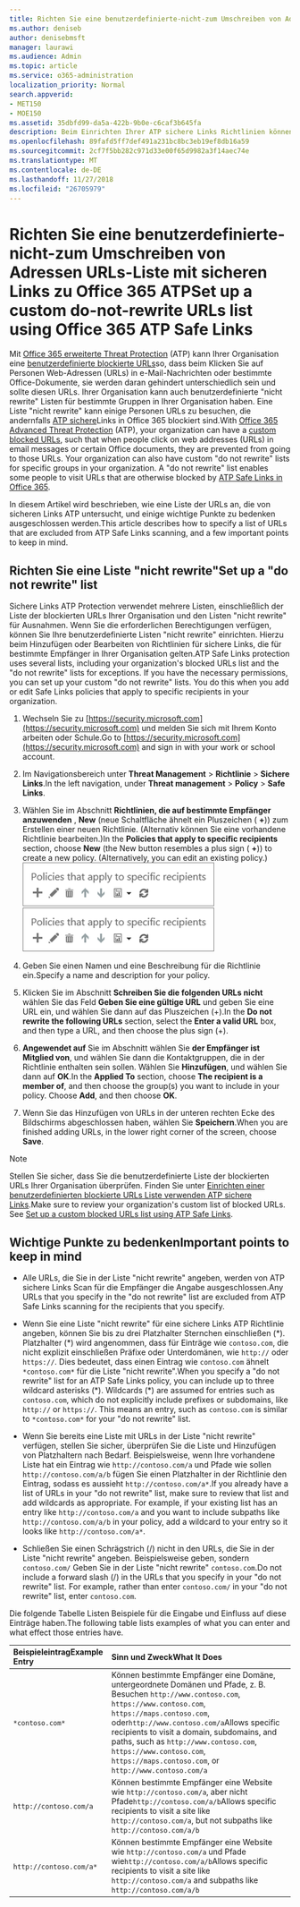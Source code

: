 ```yaml
---
title: Richten Sie eine benutzerdefinierte-nicht-zum Umschreiben von Adressen URLs-Liste mit sicheren Links zu Office 365 ATP
ms.author: deniseb
author: denisebmsft
manager: laurawi
ms.audience: Admin
ms.topic: article
ms.service: o365-administration
localization_priority: Normal
search.appverid:
- MET150
- MOE150
ms.assetid: 35dbfd99-da5a-422b-9b0e-c6caf3b645fa
description: Beim Einrichten Ihrer ATP sichere Links Richtlinien können Sie eine Not Rewrite einschließen ' Liste der URLs zum Aktivieren von einigen Personen in Ihrer Organisation Websites besuchen, die Sie in der Liste enthalten.
ms.openlocfilehash: 89fafd5ff7def491a231bc8bc3eb19ef8db16a59
ms.sourcegitcommit: 2cf7f5bb282c971d33e00f65d9982a3f14aec74e
ms.translationtype: MT
ms.contentlocale: de-DE
ms.lasthandoff: 11/27/2018
ms.locfileid: "26705979"
---
```

# <a name="set-up-a-custom-do-not-rewrite-urls-list-using-office-365-atp-safe-links"></a><span data-ttu-id="8cb0f-103">Richten Sie eine benutzerdefinierte-nicht-zum Umschreiben von Adressen URLs-Liste mit sicheren Links zu Office 365 ATP</span><span class="sxs-lookup"><span data-stu-id="8cb0f-103">Set up a custom do-not-rewrite URLs list using Office 365 ATP Safe Links</span></span>

<span data-ttu-id="8cb0f-p101">Mit [Office 365 erweiterte Threat Protection](office-365-atp.md) (ATP) kann Ihrer Organisation eine [benutzerdefinierte blockierte URLs](set-up-a-custom-blocked-urls-list-wtih-atp.md)so, dass beim Klicken Sie auf Personen Web-Adressen (URLs) in e-Mail-Nachrichten oder bestimmte Office-Dokumente, sie werden daran gehindert unterschiedlich sein und sollte diesen URLs. Ihrer Organisation kann auch benutzerdefinierte "nicht rewrite" Listen für bestimmte Gruppen in Ihrer Organisation haben. Eine Liste "nicht rewrite" kann einige Personen URLs zu besuchen, die andernfalls [ATP sichere](atp-safe-links.md)Links in Office 365 blockiert sind.</span><span class="sxs-lookup"><span data-stu-id="8cb0f-p101">With [Office 365 Advanced Threat Protection](office-365-atp.md) (ATP), your organization can have a [custom blocked URLs](set-up-a-custom-blocked-urls-list-wtih-atp.md), such that when people click on web addresses (URLs) in email messages or certain Office documents, they are prevented from going to those URLs. Your organization can also have custom "do not rewrite" lists for specific groups in your organization. A "do not rewrite" list enables some people to visit URLs that are otherwise blocked by [ATP Safe Links in Office 365](atp-safe-links.md).</span></span> 
  
<span data-ttu-id="8cb0f-107">In diesem Artikel wird beschrieben, wie eine Liste der URLs an, die von sicheren Links ATP untersucht, und einige wichtige Punkte zu bedenken ausgeschlossen werden.</span><span class="sxs-lookup"><span data-stu-id="8cb0f-107">This article describes how to specify a list of URLs that are excluded from ATP Safe Links scanning, and a few important points to keep in mind.</span></span>

## <a name="set-up-a-do-not-rewrite-list"></a><span data-ttu-id="8cb0f-108">Richten Sie eine Liste "nicht rewrite"</span><span class="sxs-lookup"><span data-stu-id="8cb0f-108">Set up a "do not rewrite" list</span></span>

<span data-ttu-id="8cb0f-p102">Sichere Links ATP Protection verwendet mehrere Listen, einschließlich der Liste der blockierten URLs Ihrer Organisation und den Listen "nicht rewrite" für Ausnahmen. Wenn Sie die erforderlichen Berechtigungen verfügen, können Sie Ihre benutzerdefinierte Listen "nicht rewrite" einrichten. Hierzu beim Hinzufügen oder Bearbeiten von Richtlinien für sichere Links, die für bestimmte Empfänger in Ihrer Organisation gelten.</span><span class="sxs-lookup"><span data-stu-id="8cb0f-p102">ATP Safe Links protection uses several lists, including your organization's blocked URLs list and the "do not rewrite" lists for exceptions. If you have the necessary permissions, you can set up your custom "do not rewrite" lists. You do this when you add or edit Safe Links policies that apply to specific recipients in your organization.</span></span> 
  
1. <span data-ttu-id="8cb0f-112">Wechseln Sie zu [https://security.microsoft.com](https://security.microsoft.com) und melden Sie sich mit Ihrem Konto arbeiten oder Schule.</span><span class="sxs-lookup"><span data-stu-id="8cb0f-112">Go to [https://security.microsoft.com](https://security.microsoft.com) and sign in with your work or school account.</span></span> 
    
2. <span data-ttu-id="8cb0f-113">Im Navigationsbereich unter **Threat Management** \> **Richtlinie** \> **Sichere Links**.</span><span class="sxs-lookup"><span data-stu-id="8cb0f-113">In the left navigation, under **Threat management** \> **Policy** \> **Safe Links**.</span></span>
    
3. <span data-ttu-id="8cb0f-p103">Wählen Sie im Abschnitt **Richtlinien, die auf bestimmte Empfänger anzuwenden** , **New** (neue Schaltfläche ähnelt ein Pluszeichen ( **+**)) zum Erstellen einer neuen Richtlinie. (Alternativ können Sie eine vorhandene Richtlinie bearbeiten.)</span><span class="sxs-lookup"><span data-stu-id="8cb0f-p103">In the **Policies that apply to specific recipients** section, choose **New** (the New button resembles a plus sign ( **+**)) to create a new policy. (Alternatively, you can edit an existing policy.)</span></span><br/><span data-ttu-id="8cb0f-116">![Wählen Sie neu aus, um eine sichere Links Richtlinie für bestimmte e-Mail-Empfänger hinzufügen](media/01073f42-3cec-4ddb-8c10-4d33ec434676.png)</span><span class="sxs-lookup"><span data-stu-id="8cb0f-116">![Choose New to add a Safe Links policy for specific email recipients](media/01073f42-3cec-4ddb-8c10-4d33ec434676.png)</span></span>
  
4. <span data-ttu-id="8cb0f-117">Geben Sie einen Namen und eine Beschreibung für die Richtlinie ein.</span><span class="sxs-lookup"><span data-stu-id="8cb0f-117">Specify a name and description for your policy.</span></span>
    
5. <span data-ttu-id="8cb0f-118">Klicken Sie im Abschnitt **Schreiben Sie die folgenden URLs nicht** wählen Sie das Feld **Geben Sie eine gültige URL** und geben Sie eine URL ein, und wählen Sie dann auf das Pluszeichen (+).</span><span class="sxs-lookup"><span data-stu-id="8cb0f-118">In the **Do not rewrite the following URLs** section, select the **Enter a valid URL** box, and then type a URL, and then choose the plus sign (+).</span></span> 
    
6. <span data-ttu-id="8cb0f-p104">**Angewendet auf** Sie im Abschnitt wählen Sie **der Empfänger ist Mitglied von**, und wählen Sie dann die Kontaktgruppen, die in der Richtlinie enthalten sein sollen. Wählen Sie **Hinzufügen**, und wählen Sie dann auf **OK**.</span><span class="sxs-lookup"><span data-stu-id="8cb0f-p104">In the **Applied To** section, choose **The recipient is a member of**, and then choose the group(s) you want to include in your policy. Choose **Add**, and then choose **OK**.</span></span>
    
7. <span data-ttu-id="8cb0f-121">Wenn Sie das Hinzufügen von URLs in der unteren rechten Ecke des Bildschirms abgeschlossen haben, wählen Sie **Speichern**.</span><span class="sxs-lookup"><span data-stu-id="8cb0f-121">When you are finished adding URLs, in the lower right corner of the screen, choose **Save**.</span></span>
    
> [!NOTE]
> <span data-ttu-id="8cb0f-p105">Stellen Sie sicher, dass Sie die benutzerdefinierte Liste der blockierten URLs Ihrer Organisation überprüfen. Finden Sie unter [Einrichten einer benutzerdefinierten blockierte URLs Liste verwenden ATP sichere Links](set-up-a-custom-blocked-urls-list-wtih-atp.md).</span><span class="sxs-lookup"><span data-stu-id="8cb0f-p105">Make sure to review your organization's custom list of blocked URLs. See [Set up a custom blocked URLs list using ATP Safe Links](set-up-a-custom-blocked-urls-list-wtih-atp.md).</span></span> 
  
## <a name="important-points-to-keep-in-mind"></a><span data-ttu-id="8cb0f-124">Wichtige Punkte zu bedenken</span><span class="sxs-lookup"><span data-stu-id="8cb0f-124">Important points to keep in mind</span></span>

- <span data-ttu-id="8cb0f-125">Alle URLs, die Sie in der Liste "nicht rewrite" angeben, werden von ATP sichere Links Scan für die Empfänger die Angabe ausgeschlossen.</span><span class="sxs-lookup"><span data-stu-id="8cb0f-125">Any URLs that you specify in the "do not rewrite" list are excluded from ATP Safe Links scanning for the recipients that you specify.</span></span>
 
- <span data-ttu-id="8cb0f-p106">Wenn Sie eine Liste "nicht rewrite" für eine sichere Links ATP Richtlinie angeben, können Sie bis zu drei Platzhalter Sternchen einschließen (\*). Platzhalter (\*) wird angenommen, dass für Einträge wie `contoso.com`, die nicht explizit einschließen Präfixe oder Unterdomänen, wie `http://` oder `https://`. Dies bedeutet, dass einen Eintrag wie `contoso.com` ähnelt `*contoso.com*` für die Liste "nicht rewrite".</span><span class="sxs-lookup"><span data-stu-id="8cb0f-p106">When you specify a "do not rewrite" list for an ATP Safe Links policy, you can include up to three wildcard asterisks (\*). Wildcards (\*) are assumed for entries such as `contoso.com`, which do not explicitly include prefixes or subdomains, like `http://` or `https://`. This means an entry, such as `contoso.com` is similar to `*contoso.com*` for your "do not rewrite" list.</span></span>

- <span data-ttu-id="8cb0f-p107">Wenn Sie bereits eine Liste mit URLs in der Liste "nicht rewrite" verfügen, stellen Sie sicher, überprüfen Sie die Liste und Hinzufügen von Platzhaltern nach Bedarf. Beispielsweise, wenn Ihre vorhandene Liste hat ein Eintrag wie `http://contoso.com/a` und Pfade wie sollen `http://contoso.com/a/b` fügen Sie einen Platzhalter in der Richtlinie den Eintrag, sodass es aussieht `http://contoso.com/a*`.</span><span class="sxs-lookup"><span data-stu-id="8cb0f-p107">If you already have a list of URLs in your "do not rewrite" list, make sure to review that list and add wildcards as appropriate. For example, if your existing list has an entry like `http://contoso.com/a` and you want to include subpaths like `http://contoso.com/a/b` in your policy, add a wildcard to your entry so it looks like `http://contoso.com/a*`.</span></span>
    
- <span data-ttu-id="8cb0f-p108">Schließen Sie einen Schrägstrich (/) nicht in den URLs, die Sie in der Liste "nicht rewrite" angeben. Beispielsweise geben, sondern `contoso.com/` Geben Sie in der Liste "nicht rewrite" `contoso.com`.</span><span class="sxs-lookup"><span data-stu-id="8cb0f-p108">Do not include a forward slash (/) in the URLs that you specify in your "do not rewrite" list. For example, rather than enter `contoso.com/` in your "do not rewrite" list, enter `contoso.com`.</span></span>
    
<span data-ttu-id="8cb0f-133">Die folgende Tabelle Listen Beispiele für die Eingabe und Einfluss auf diese Einträge haben.</span><span class="sxs-lookup"><span data-stu-id="8cb0f-133">The following table lists examples of what you can enter and what effect those entries have.</span></span>
    
|<span data-ttu-id="8cb0f-134">**Beispieleintrag**</span><span class="sxs-lookup"><span data-stu-id="8cb0f-134">**Example Entry**</span></span>|<span data-ttu-id="8cb0f-135">**Sinn und Zweck**</span><span class="sxs-lookup"><span data-stu-id="8cb0f-135">**What It Does**</span></span>|
|:-----|:-----|
|`*contoso.com*`  <br/> |<span data-ttu-id="8cb0f-136">Können bestimmte Empfänger eine Domäne, untergeordnete Domänen und Pfade, z. B. Besuchen `http://www.contoso.com`, `https://www.contoso.com`, `https://maps.contoso.com`, oder`http://www.contoso.com/a`</span><span class="sxs-lookup"><span data-stu-id="8cb0f-136">Allows specific recipients to visit a domain, subdomains, and paths, such as `http://www.contoso.com`, `https://www.contoso.com`, `https://maps.contoso.com`, or `http://www.contoso.com/a`</span></span>  <br/> |
|`http://contoso.com/a`  <br/> |<span data-ttu-id="8cb0f-137">Können bestimmte Empfänger eine Website wie `http://contoso.com/a`, aber nicht Pfade`http://contoso.com/a/b`</span><span class="sxs-lookup"><span data-stu-id="8cb0f-137">Allows specific recipients to visit a site like `http://contoso.com/a`, but not subpaths like `http://contoso.com/a/b`</span></span>  <br/> |
|`http://contoso.com/a*`  <br/> |<span data-ttu-id="8cb0f-138">Können bestimmte Empfänger eine Website wie `http://contoso.com/a` und Pfade wie`http://contoso.com/a/b`</span><span class="sxs-lookup"><span data-stu-id="8cb0f-138">Allows specific recipients to visit a site like `http://contoso.com/a` and subpaths like `http://contoso.com/a/b`</span></span>  <br/> |
   
 